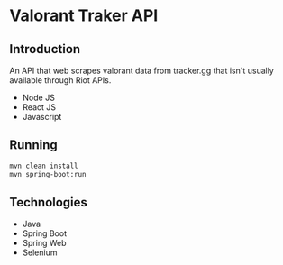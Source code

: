# Valorant Traker API

## Introduction

An API that web scrapes valorant data from tracker.gg that isn't usually available through Riot APIs.

- Node JS
- React JS
- Javascript

## Running

```sh
mvn clean install
mvn spring-boot:run
```

## Technologies
- Java
- Spring Boot
- Spring Web
- Selenium

